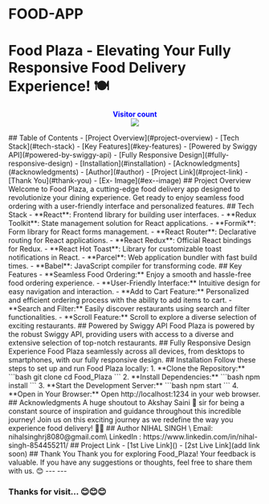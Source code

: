 # FOOD-APP
# Food Plaza - Elevating Your Fully Responsive Food Delivery Experience! 🍽️
<p align="center">
  <b style="color: blue;  ">Visitor count</b>
  <br>
  <a style="" href="https://github.com/Nihalsinghraajput">
  <img src="https://profile-counter.glitch.me/food-plaza/count.svg" />
  </a>
</p>
## Table of Contents
-   [Project Overview](#project-overview)
-   [Tech Stack](#tech-stack)
-   [Key Features](#key-features)
-   [Powered by Swiggy API](#powered-by-swiggy-api)
-   [Fully Responsive Design](#fully-responsive-design)
-   [Installation](#installation)
-   [Acknowledgments](#acknowledgments)
-   [Author](#author)
-   [Project Link](#project-link)
-   [Thank You](#thank-you)
-   [Ex- Image](#ex--image)
## Project Overview
Welcome to Food Plaza, a cutting-edge food delivery app designed to revolutionize your dining experience. Get ready to enjoy seamless food ordering with a user-friendly interface and personalized features.
## Tech Stack
-   **React**: Frontend library for building user interfaces.
-   **Redux Toolkit**: State management solution for React applications.
-   **Formik**: Form library for React forms management.
-   **React Router**: Declarative routing for React applications.
-   **React Redux**: Official React bindings for Redux.
-   **React Hot Toast**: Library for customizable toast notifications in React.
-   **Parcel**: Web application bundler with fast build times.
-   **Babel**: JavaScript compiler for transforming code.
## Key Features
-   **Seamless Food Ordering:** Enjoy a smooth and hassle-free food ordering experience.
-   **User-Friendly Interface:** Intuitive design for easy navigation and interaction.
-   **Add to Cart Feature:** Personalized and efficient ordering process with the ability to add items to cart.
-   **Search and Filter:** Easily discover restaurants using search and filter functionalities.
-   **Scroll Feature:** Scroll to explore a diverse selection of exciting restaurants.
## Powered by Swiggy API
Food Plaza is powered by the robust Swiggy API, providing users with access to a diverse and extensive selection of top-notch restaurants.
## Fully Responsive Design
Experience Food Plaza seamlessly across all devices, from desktops to smartphones, with our fully responsive design.
## Installation
Follow these steps to set up and run Food Plaza locally:
1. **Clone the Repository:**
    ```bash
    git clone 
    cd Food_Plaza
    ```
2. **Install Dependencies:**
    ```bash
    npm install
    ```
3. **Start the Development Server:**
    ```bash
    npm start
    ```
4. **Open in Your Browser:**
    Open http://localhost:1234 in your web browser.
## Acknowledgments
A huge shoutout to Akshay Saini 🚀 sir for being a constant source of inspiration and guidance throughout this incredible journey! Join us on this exciting journey as we redefine the way you experience food delivery! 🌮🚀
## Author
NIHAL SINGH \
Email: nihalsinghrj8080@gmail.com\
LinkedIn : https://www.linkedin.com/in/nihal-singh-854455211/
## Project Link
-   [1st Live Link]()
-   [2st Live Link](add link soon)
## Thank You
Thank you for exploring Food_Plaza! Your feedback is valuable. If you have any suggestions or thoughts, feel free to share them with us. 😊
---
---

### Thanks for visit... 😊😊😊
